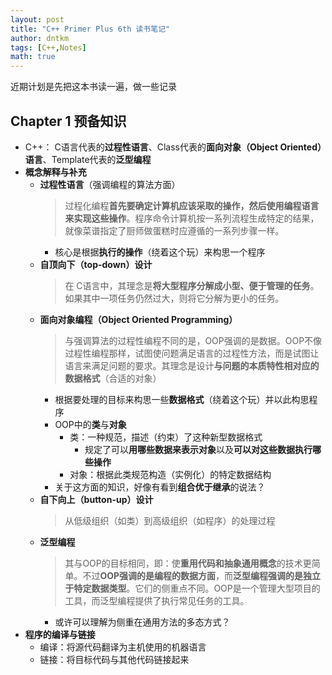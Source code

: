 ```yaml
---
layout: post
title: "C++ Primer Plus 6th 读书笔记"
author: dntkm
tags: [C++,Notes]
math: true
---
```


近期计划是先把这本书读一遍，做一些记录

## Chapter 1 预备知识

- C++： C语言代表的**过程性语言**、Class代表的**面向对象（Object Oriented）语言**、Template代表的**泛型编程**
- **概念解释与补充**
  - **过程性语言**（强调编程的算法方面）
    > 过程化编程**首先要确定计算机应该采取的操作，然后使用编程语言来实现这些操作**。程序命令计算机按一系列流程生成特定的结果，就像菜谱指定了厨师做蛋糕时应遵循的一系列步骤一样。
    - 核心是根据**执行的操作**（绕着这个玩）来构思一个程序
  - **自顶向下（top-down）设计**
    >在 C语言中，其理念是**将大型程序分解成小型、便于管理的任务**。如果其中一项任务仍然过大，则将它分解为更小的任务。
  - **面向对象编程（Object Oriented Programming）**
    > 与强调算法的过程性编程不同的是，OOP强调的是数据。OOP不像过程性编程那样，试图使问题满足语言的过程性方法，而是试图让语言来满足问题的要求。其理念是设计**与问题的本质特性相对应的数据格式**（合适的对象）
	- 根据要处理的目标来构思一些**数据格式**（绕着这个玩）并以此构思程序
    - OOP中的**类**与**对象**
      - 类：一种规范，描述（约束）了这种新型数据格式
        - 规定了可以**用哪些数据来表示对象**以及**可以对这些数据执行哪些操作**
      - 对象：根据此类规范构造（实例化）的特定数据结构
    - 关于这方面的知识，好像有看到**组合优于继承**的说法？
  - **自下向上（button-up）设计**
    > 从低级组织（如类）到高级组织（如程序）的处理过程
  - **泛型编程**
    > 其与OOP的目标相同，即：使**重用代码和抽象通用概念**的技术更简单。不过**OOP强调的是编程的数据方面**，而**泛型编程强调的是独立于特定数据类型**。它们的侧重点不同。OOP是一个管理大型项目的工具，而泛型编程提供了执行常见任务的工具。
	- 或许可以理解为侧重在通用方法的多态方式？
- **程序的编译与链接**
  - 编译：将源代码翻译为主机使用的机器语言
  - 链接：将目标代码与其他代码链接起来